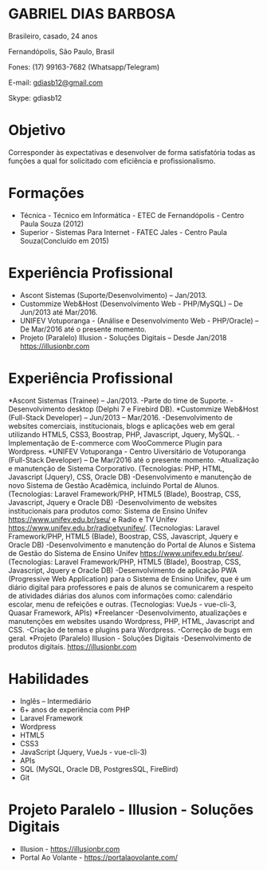 # GABRIEL DIAS BARBOSA
Brasileiro, casado, 24 anos

Fernandópolis, São Paulo, Brasil

Fones: (17) 99163-7682 (Whatsapp/Telegram) 

E-mail: gdiasb12@gmail.com 

Skype: gdiasb12 

# Objetivo
Corresponder às expectativas e desenvolver de forma satisfatória todas as funções a qual for solicitado com eficiência e profissionalismo.

# Formações
- Técnica - Técnico em Informática - ETEC de Fernandópolis - Centro Paula Souza (2012)
- Superior - Sistemas Para Internet - FATEC Jales - Centro Paula Souza(Concluído em 2015)

# Experiência Profissional
- Ascont Sistemas (Suporte/Desenvolvimento) – Jan/2013.
- Custommize Web&Host (Desenvolvimento Web - PHP/MySQL) – De Jun/2013 até Mar/2016.
- UNIFEV Votuporanga - (Análise e Desenvolvimento Web - PHP/Oracle) – De Mar/2016 até o presente momento.
- Projeto (Paralelo) Illusion - Soluções Digitais – Desde Jan/2018 https://illusionbr.com

# Experiência Profissional
*Ascont Sistemas (Trainee) – Jan/2013.
-Parte do time de Suporte.
-Desenvolvimento desktop (Delphi 7 e Firebird DB).
*Custommize Web&Host (Full-Stack Developer) – Jun/2013 – Mar/2016.
-Desenvolvimento de websites comerciais, institucionais, blogs e aplicações web em geral utilizando HTML5, CSS3, Boostrap, PHP, Javascript, Jquery, MySQL.
-Implementação de E-commerce com WooCommerce Plugin para Wordpress.
*UNIFEV Votuporanga - Centro Uiversitário de Votuporanga (Full-Stack Developer) – De Mar/2016 até o presente momento.
-Atualização e manutenção de Sistema Corporativo. (Tecnologias: PHP, HTML, Javascript (Jquery), CSS, Oracle DB)
-Desenvolvimento e manutenção de novo Sistema de Gestão Acadêmica, incluindo Portal de Alunos. (Tecnologias: Laravel Framework/PHP, HTML5 (Blade), Boostrap, CSS, Javascript, Jquery e Oracle DB)
-Desenvolvimento de websites institucionais para produtos como: Sistema de Ensino Unifev https://www.unifev.edu.br/seu/ e Radio e TV Unifev https://www.unifev.edu.br/radioetvunifev/. (Tecnologias: Laravel Framework/PHP, HTML5 (Blade), Boostrap, CSS, Javascript, Jquery e Oracle DB)
-Desenvolvimento e manutenção do Portal de Alunos e Sistema de Gestão do Sistema de Ensino Unifev https://www.unifev.edu.br/seu/. (Tecnologias: Laravel Framework/PHP, HTML5 (Blade), Boostrap, CSS, Javascript, Jquery e Oracle DB)
-Desenvolvimento de aplicação PWA (Progressive Web Application) para o Sistema de Ensino Unifev, que é um diário digital para professores e pais de alunos se comunicarem a respeito de atividades diárias dos alunos com informações como: calendário escolar, menu de refeições e outras. (Tecnologias: VueJs - vue-cli-3, Quasar Framework, APIs)
*Freelancer
-Desenvolvimento, atualizações e manutenções em websites usando Wordpress, PHP, HTML, Javascript and CSS.
-Criação de temas e plugins para Wordpress.
-Correção de bugs em geral.
*Projeto (Paralelo) Illusion - Soluções Digitais
-Desenvolvimento de produtos digitais. https://illusionbr.com

# Habilidades
- Inglês – Intermediário
- 6+ anos de experiência com PHP
- Laravel Framework
- Wordpress
- HTML5
- CSS3
- JavaScript (Jquery, VueJs - vue-cli-3)
- APIs
- SQL (MySQL, Oracle DB, PostgresSQL, FireBird)
- Git

# Projeto Paralelo - Illusion - Soluções Digitais
- Illusion - https://illusionbr.com
- Portal Ao Volante - https://portalaovolante.com/

